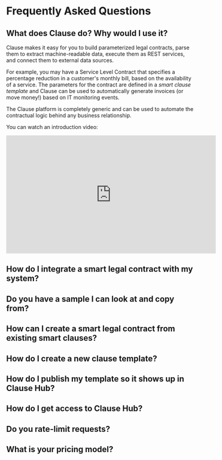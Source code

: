 # Frequently Asked Questions

## What does Clause do? Why would I use it?

Clause makes it easy for you to build parameterized legal contracts, parse them to extract machine-readable data, execute them as REST services, and connect them to external data sources.

For example, you may have a Service Level Contract that specifies a percentage reduction in a customer's monthly bill, based on the availability of a service. The parameters for the contract are defined in a _smart clause template_ and Clause can be used to automatically generate invoices (or move money!) based on IT monitoring events.

The Clause platform is completely generic and can be used to automate the contractual logic behind any business relationship.

You can watch an introduction video:

<iframe width="560" height="315" src="https://www.youtube.com/embed/cmmq-JBMbbQ" frameborder="0" allow="autoplay; encrypted-media" allowfullscreen></iframe>

## How do I integrate a smart legal contract with my system?

## Do you have a sample I can look at and copy from?

## How can I create a smart legal contract from existing smart clauses?

## How do I create a new clause template?

## How do I publish my template so it shows up in Clause Hub?

## How do I get access to Clause Hub?

## Do you rate-limit requests?

## What is your pricing model?
